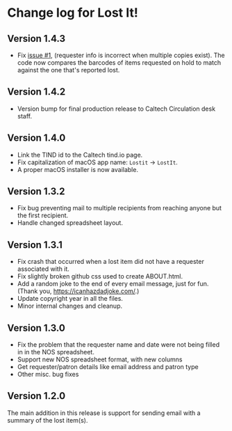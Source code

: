 Change log for Lost It!
=======================

Version 1.4.3
-------------

* Fix [issue #1](https://github.com/caltechlibrary/lostit/issues/1), (requester info is incorrect when multiple copies exist). The code now compares the barcodes of items requested on hold to match against the one that's reported lost.


Version 1.4.2
-------------

* Version bump for final production release to Caltech Circulation desk staff.

Version 1.4.0
-------------

* Link the TIND id to the Caltech tind.io page.
* Fix capitalization of macOS app name: `Lostit` ->  `LostIt`.
* A proper macOS installer is now available.

Version 1.3.2
-------------

* Fix bug preventing mail to multiple recipients from reaching anyone but the first recipient.
* Handle changed spreadsheet layout.


Version 1.3.1
-------------

* Fix crash that occurred when a lost item did not have a requester associated with it.
* Fix slightly broken github css used to create ABOUT.html.
* Add a random joke to the end of every email message, just for fun.  (Thank you, https://icanhazdadjoke.com/.)
* Update copyright year in all the files. 
* Minor internal changes and cleanup.


Version 1.3.0
-------------

* Fix the problem that the requester name and date were not being filled in in the NOS spreadsheet.
* Support new NOS spreadsheet format, with new columns
* Get requester/patron details like email address and patron type
* Other misc. bug fixes


Version 1.2.0
-------------

The main addition in this release is support for sending email with a summary of the lost item(s).
